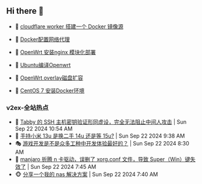 ## Hi there 👋

<!--
**dkyg666/dkyg666** is a ✨ _special_ ✨ repository because its `README.md` (this file) appears on your GitHub profile.

Here are some ideas to get you started:

- 🔭 I’m currently working on ...
- 🌱 I’m currently learning ...
- 👯 I’m looking to collaborate on ...
- 🤔 I’m looking for help with ...
- 💬 Ask me about ...
- 📫 How to reach me: ...
- 😄 Pronouns: ...
- ⚡ Fun fact: ...
-->

<!-- BLOG-POST-LIST:START -->
- 🦩 [cloudflare worker 搭建一个 Docker 镜像源](http://blog.1996099.xyz/archives/cloudflare-worker-da-jian-yi-ge-docker-jing-xiang-zhan) 

- 🚦 [Docker配置网络代理](http://blog.1996099.xyz/archives/dockerpei-zhi-wang-luo-dai-li) 

- 🫶 [OpenWrt 安装nginx 模块化部署](http://blog.1996099.xyz/archives/openwrt-an-zhuang-nginx-mo-kuai-hua-bu-shu) 

- 🦄 [Ubuntu编译Openwrt](http://blog.1996099.xyz/archives/ubuntuzi-bian-yi-openwrt) 

- 🐻 [OpenWrt overlay磁盘扩容](http://blog.1996099.xyz/archives/openwrt-overlay) 

- 🤖 [CentOS 7 安装Docker环境](http://blog.1996099.xyz/archives/centos-docker) 
<!-- BLOG-POST-LIST:END -->

### v2ex-全站热点
<!-- v2ex:START -->
- 🥸 [Tabby 的 SSH 主机密钥验证形同虚设，完全无法阻止中间人攻击](https://www.v2ex.com/t/1074838#reply0) | Sun Sep 22 2024 10:54 AM
- 🤗 [手持小米 13u 是换二手 14u 还是等 15u?](https://www.v2ex.com/t/1074828#reply5) | Sun Sep 22 2024 9:38 AM
- 🎭 [游戏开发是不是众多工种中开发体验最好的？](https://www.v2ex.com/t/1074815#reply10) | Sun Sep 22 2024 8:30 AM
- 🥷 [manjaro 折腾 n 卡驱动，误删了 xorg.conf 文件，导致 Super（Win）键失效了](https://www.v2ex.com/t/1074807#reply2) | Sun Sep 22 2024 7:45 AM
- 🐵 [分享一个我的 nas 解决方案](https://www.v2ex.com/t/1074806#reply4) | Sun Sep 22 2024 7:40 AM<!-- v2ex:END -->


